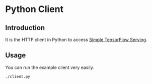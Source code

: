 
# Python Client

## Introduction

It is the HTTP client in Python to access [Simple TensorFlow Serving](https://github.com/tobegit3hub/simple_tensorflow_serving).

## Usage

You can run the example client very easily.

```shell
./client.py
```

